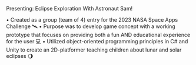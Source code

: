 Presenting: Eclipse Exploration With Astronaut Sam!

• Created as a group (team of 4) entry for the 2023 NASA Space Apps Challenge 🛰️
• Purpose was to develop game concept with a working prototype that focuses on providing both a fun AND educational experience for the user 💻
• Utilized object-oriented programming principles in C# and Unity to create an 2D-platformer teaching children about lunar and solar eclipses 🌖
